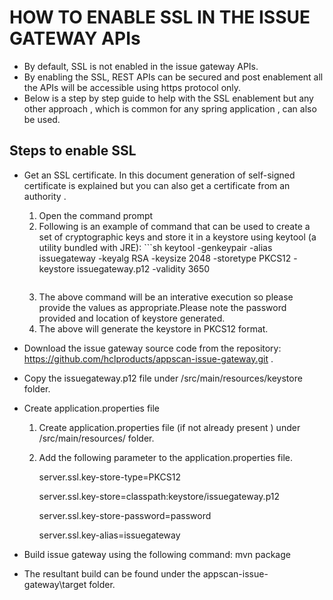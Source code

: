 # HOW TO ENABLE SSL IN THE ISSUE GATEWAY APIs

- By default, SSL is not enabled in the issue gateway APIs.
- By enabling the SSL, REST APIs can be secured and post enablement all the APIs will be accessible using https protocol only.
- Below is a step by step guide to help with the SSL enablement but any other approach , which is common for any spring application , can also be used.   

## Steps to enable SSL

- Get an SSL certificate. In this document generation of self-signed certificate is explained but you can also get a certificate from an authority .
	1. Open the command prompt
	2. Following is an example of command that can be used to create a set of cryptographic keys and store it in a keystore using keytool (a utility bundled with JRE):
		    ```sh
        keytool -genkeypair -alias issuegateway -keyalg RSA -keysize 2048 -storetype PKCS12 -keystore issuegateway.p12 -validity 3650
        ```
	3. The above command will be an interative execution so please provide the values as appropriate.Please note the password provided and location of keystore generated.
	3. The above will generate the keystore in PKCS12 format.
- Download the issue gateway source code from the repository: https://github.com/hclproducts/appscan-issue-gateway.git .
- Copy the issuegateway.p12 file under /src/main/resources/keystore folder.
- Create application.properties file
	1. Create application.properties file (if not already present ) under /src/main/resources/ folder.
	2. Add the following parameter to the application.properties file.

		server.ssl.key-store-type=PKCS12

		server.ssl.key-store=classpath:keystore/issuegateway.p12

        server.ssl.key-store-password=password

        server.ssl.key-alias=issuegateway

- Build issue gateway using the following command: mvn package
- The resultant build can be found under the appscan-issue-gateway\target folder.

